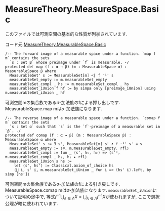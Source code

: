 MeasureTheory.MeasureSpace.Basic
============================================

このファイルでは可測空間の基本的な性質が列挙されています.

コード元
[MeasureTheory.MeasurableSpace.Basic](https://leanprover-community.github.io/mathlib4_docs/Mathlib/MeasureTheory/MeasurableSpace/Basic.html)

``` lean4
/-- The forward image of a measurable space under a function. `map f m` contains the sets
  `s : Set β` whose preimage under `f` is measurable. -/
protected def map (f : α → β) (m : MeasurableSpace α) : MeasurableSpace β where
  MeasurableSet' s := MeasurableSet[m] <| f ⁻¹' s
  measurableSet_empty := m.measurableSet_empty
  measurableSet_compl _ hs := m.measurableSet_compl _ hs
  measurableSet_iUnion f hf := by simpa only [preimage_iUnion] using m.measurableSet_iUnion _ hf
```
可測空間mの集合族である$\sigma$-加法族のfによる押し出しです. MeasurableSpace.map mは$\sigma$-加法族になります.

``` lean4
/-- The reverse image of a measurable space under a function. `comap f m` contains the sets
  `s : Set α` such that `s` is the `f`-preimage of a measurable set in `β`. -/
protected def comap (f : α → β) (m : MeasurableSpace β) : MeasurableSpace α where
  MeasurableSet' s := ∃ s', MeasurableSet[m] s' ∧ f ⁻¹' s' = s
  measurableSet_empty := ⟨∅, m.measurableSet_empty, rfl⟩
  measurableSet_compl := fun _ ⟨s', h₁, h₂⟩ => ⟨s'ᶜ, m.measurableSet_compl _ h₁, h₂ ▸ rfl⟩
  measurableSet_iUnion s hs :=
    let ⟨s', hs'⟩ := Classical.axiom_of_choice hs
    ⟨⋃ i, s' i, m.measurableSet_iUnion _ fun i => (hs' i).left, by simp [hs']⟩
```
可測空間mの集合族である$\sigma$-加法族のfによる引き戻しです. MeasurableSpace.comap mは$\sigma$-加法族になります. `measurableSet_iUnion`について証明の途中で, 等式$f^{-1} \bigcup_{\lambda \in \Lambda} X = \bigcup_{\lambda \in \Lambda} f^{-1} X$が使われますが, ここで選択公理が暗に使われています.